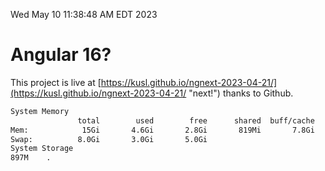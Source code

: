 Wed May 10 11:38:48 AM EDT 2023

# Angular 16?


This project is live at [https://kusl.github.io/ngnext-2023-04-21/](https://kusl.github.io/ngnext-2023-04-21/ "next!") thanks to Github.

```bash
System Memory
               total        used        free      shared  buff/cache   available
Mem:            15Gi       4.6Gi       2.8Gi       819Mi       7.8Gi       9.5Gi
Swap:          8.0Gi       3.0Gi       5.0Gi
System Storage
897M	.
